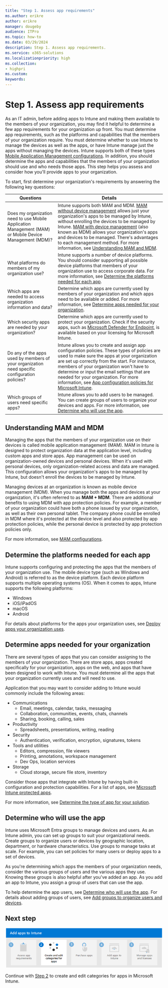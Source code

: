```yaml
---
title: "Step 1. Assess app requirements"
ms.author: erikre
author: erikre
manager: dougeby
audience: ITPro
ms.topic: how-to
ms.date: 03/29/2024
description: Step 1. Assess app requirements.
ms.service: o365-solutions
ms.localizationpriority: high
ms.collection:
- highpri
ms.custom:
keywords:
---
```


# Step 1. Assess app requirements

As an IT admin, before adding apps to Intune and making them available to the members of your organization, you may find it helpful to determine a few app requirements for your organization up front. You must determine app requirements, such as the platforms and capabilities that the members of your organization require. You must determine whether to use Intune to manage the devices as well as the apps, or have Intune manage just the apps without managing the devices. Intune supports both of these types [Mobile Application Management configurations](apps-guide-overview.md#mobile-application-management-configurations). In addition, you should determine the apps and capabilities that the members of your organization should use and who needs those apps. This step helps you assess and consider how you'll provide apps to your organization.

To start, first determine your organization's requirements by answering the following key questions:

| Questions | Details |
|---|---|
| Does my organization need to use Mobile Application Management (MAM) or Mobile Device Management (MDM)? | Intune supports both MAM and MDM. [MAM without device management](apps-guide-overview.md#mam-without-device-management) allows just your organization's apps to be managed by Intune, without enrolling the devices to be managed by Intune. [MAM with device management](apps-guide-overview.md#mam-with-device-management) (also known as MDM) allows your organization's apps and devices to be managed. There's advantages to each management method. For more information, see [Understanding MAM and MDM](#understanding-mam-and-mdm).  |
| What platforms do members of my organization use? | Intune supports a number of device platforms. You should consider supporting all possible device platforms that members of your organization use to access corporate data. For more information, see [Determine the platforms needed for each app](#determine-the-platforms-needed-for-each-app). |
| Which apps are needed to access organization information and data? | Determine which apps are currently used by members of your organization and which apps need to be available or added. For more information, see [Determine apps needed for your organization](apps-add-step-1.md#determine-apps-needed-for-your-organization).
| Which security apps are needed by your organization? | Determine which apps are currently used to protect your organization. Check if the security apps, such as [Microsoft Defender for Endpoint](/microsoft-365/security/defender-endpoint/microsoft-defender-endpoint), is available based on your licensing for Microsoft Intune.
| Do any of the apps used by members of your organization need specific configuration policies? | Intune allows you to create and assign app configuration policies. These types of policies are used to make sure the apps at your organization are set up correctly from the start. For instance, members of your organization won't have to determine or input the email settings that are needed for your organization. For more information, see [App configuration policies for Microsoft Intune](/mem/intune/apps/app-configuration-policies-overview). |
| Which groups of users need specific apps? | Intune allows you to add users to be managed. You can create groups of users to organize your devices and apps. For more information, see [Determine who will use the app](#determine-who-will-use-the-app). |

## Understanding MAM and MDM

Managing the apps that the members of your organization use on their devices is called mobile application management (MAM). MAM in Intune is designed to protect organization data at the application level, including custom apps and store apps. App management can be used on organization-owned devices and personal devices. When it's used with personal devices, only organization-related access and data are managed. This configuration allows your organization's apps to be managed by Intune, but doesn't enroll the devices to be managed by Intune. 

Managing devices at an organization is known as mobile device management (MDM). When you manage both the apps and devices at your organization, it's often referred to as **MAM + MDM**. There are additional benefits to using MDM with app protection policies. For example, a member of your organization could have both a phone issued by your organization, as well as their own personal tablet. The company phone could be enrolled in MDM where it's protected at the device level and also protected by app protection policies, while the personal device is protected by app protection policies only.

For more information, see [MAM configurations](apps-guide-overview.md#mobile-application-management-configurations).

## Determine the platforms needed for each app

Intune supports configuring and protecting the apps that the members of your organization use. The mobile device type (such as Windows and Android) is referred to as the device platform. Each device platform supports multiple operating systems (OS). When it comes to apps, Intune supports the following platforms:
- Windows
- iOS/iPadOS
- macOS
- Android

For details about platforms for the apps your organization uses, see [Deploy apps your organization uses](/mem/intune/fundamentals/manage-apps#deploy-apps-your-organization-uses).

## Determine apps needed for your organization

There are several types of apps that you can consider assigning to the members of your organization. There are store apps, apps created specifically for your organization, apps on the web, and apps that have been designed to work with Intune. You must determine all the apps that your organization currently uses and will need to use. 

Application that you may want to consider adding to Intune would commonly include the following areas:

- Communications
    - Email, meetings, calendar, tasks, messaging
    - Collaboration, communities, events, chats, channels
    - Sharing, booking, calling, sales
- Productivity
    - Spreadsheets, presentations, writing, reading
- Security
    - Authentication, verification, encryption, signatures, tokens
- Tools and utilities
    - Editors, compression, file viewers
    - Printing, annotations, workspace management
    - Dev Ops, location services
- Storage
    - Cloud storage, secure file store, inventory

Consider those apps that integrate with Intune by having built-in configuration and protection capabilities. For a list of apps, see [Microsoft Intune protected apps](/mem/intune/apps/apps-supported-intune-apps).

For more information, see [Determine the type of app for your solution](/mem/intune/apps/apps-add#determine-the-type-of-app-for-your-solution).

## Determine who will use the app

Intune uses Microsoft Entra groups to manage devices and users. As an Intune admin, you can set up groups to suit your organizational needs. Create groups to organize users or devices by geographic location, department, or hardware characteristics. Use groups to manage tasks at scale. For example, you can set policies for many users or deploy apps to a set of devices.

As you're determining which apps the members of your organization needs, consider the various groups of users and the various apps they use. Knowing these groups is also helpful after you've added an app. As you add an app to Intune, you assign a group of users that can use the app.

To help determine the app users, see [Determine who will use the app](/mem/intune/apps/apps-add#assess-app-requirements). For details about adding groups of users, see [Add groups to organize users and devices](/mem/intune/fundamentals/groups-add).

## Next step

[![Step 2 to create and edit categories for apps](../media/purchase-add-managed-apps/purchase-add-managed-apps-04.png)](apps-add-step-2.md)

Continue with [Step 2](apps-add-step-2.md) to create and edit categories for apps in Microsoft Intune.
